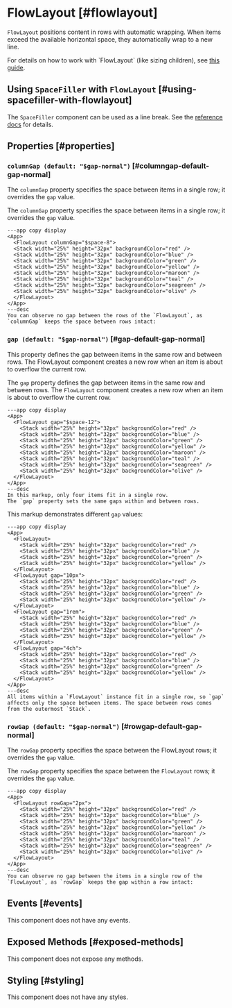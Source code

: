 # FlowLayout [#flowlayout]

`FlowLayout` positions content in rows with automatic wrapping. When items exceed the available horizontal space, they automatically wrap to a new line.

For details on how to work with \`FlowLayout\` (like sizing children), see [this guide](/layout#flowlayout).

## Using `SpaceFiller` with `FlowLayout` [#using-spacefiller-with-flowlayout]

The `SpaceFiller` component can be used as a line break.
See the [reference docs](./SpaceFiller.mdx) for details.

## Properties [#properties]

### `columnGap (default: "$gap-normal")` [#columngap-default-gap-normal]

The `columnGap` property specifies the space between items in a single row; it overrides the `gap` value.

The `columnGap` property specifies the space between items in a single row; it overrides the `gap` value.

```xmlui-pg copy display name="Example: columnGap"
---app copy display
<App>
  <FlowLayout columnGap="$space-8">
  <Stack width="25%" height="32px" backgroundColor="red" />
  <Stack width="25%" height="32px" backgroundColor="blue" />
  <Stack width="25%" height="32px" backgroundColor="green" />
  <Stack width="25%" height="32px" backgroundColor="yellow" />
  <Stack width="25%" height="32px" backgroundColor="maroon" />
  <Stack width="25%" height="32px" backgroundColor="teal" />
  <Stack width="25%" height="32px" backgroundColor="seagreen" />
  <Stack width="25%" height="32px" backgroundColor="olive" />
  </FlowLayout>
</App>
---desc
You can observe no gap between the rows of the `FlowLayout`, as `columnGap` keeps the space between rows intact:
```

### `gap (default: "$gap-normal")` [#gap-default-gap-normal]

This property defines the gap between items in the same row and between rows. The FlowLayout component creates a new row when an item is about to overflow the current row.

The `gap` property defines the gap between items in the same row and between rows. The `FlowLayout` component creates a new row when an item is about to overflow the current row.

```xmlui-pg copy display name="Example: gap"
---app copy display
<App>
  <FlowLayout gap="$space-12">
    <Stack width="25%" height="32px" backgroundColor="red" />
    <Stack width="25%" height="32px" backgroundColor="blue" />
    <Stack width="25%" height="32px" backgroundColor="green" />
    <Stack width="25%" height="32px" backgroundColor="yellow" />
    <Stack width="25%" height="32px" backgroundColor="maroon" />
    <Stack width="25%" height="32px" backgroundColor="teal" />
    <Stack width="25%" height="32px" backgroundColor="seagreen" />
    <Stack width="25%" height="32px" backgroundColor="olive" />
  </FlowLayout>
</App>
---desc
In this markup, only four items fit in a single row. 
The `gap` property sets the same gaps within and between rows.
```

This markup demonstrates different `gap` values:

```xmlui-pg copy display name="Example: different size units"
---app copy display
<App>
  <FlowLayout>
    <Stack width="25%" height="32px" backgroundColor="red" />
    <Stack width="25%" height="32px" backgroundColor="blue" />
    <Stack width="25%" height="32px" backgroundColor="green" />
    <Stack width="25%" height="32px" backgroundColor="yellow" />
  </FlowLayout>
  <FlowLayout gap="10px">
    <Stack width="25%" height="32px" backgroundColor="red" />
    <Stack width="25%" height="32px" backgroundColor="blue" />
    <Stack width="25%" height="32px" backgroundColor="green" />
    <Stack width="25%" height="32px" backgroundColor="yellow" />
  </FlowLayout>
  <FlowLayout gap="1rem">
    <Stack width="25%" height="32px" backgroundColor="red" />
    <Stack width="25%" height="32px" backgroundColor="blue" />
    <Stack width="25%" height="32px" backgroundColor="green" />
    <Stack width="25%" height="32px" backgroundColor="yellow" />
  </FlowLayout>
  <FlowLayout gap="4ch">
    <Stack width="25%" height="32px" backgroundColor="red" />
    <Stack width="25%" height="32px" backgroundColor="blue" />
    <Stack width="25%" height="32px" backgroundColor="green" />
    <Stack width="25%" height="32px" backgroundColor="yellow" />
  </FlowLayout>
</App>
---desc
All items within a `FlowLayout` instance fit in a single row, so `gap` affects only the space between items. The space between rows comes from the outermost `Stack`.
```

### `rowGap (default: "$gap-normal")` [#rowgap-default-gap-normal]

The `rowGap` property specifies the space between the FlowLayout rows; it overrides the `gap` value.

The `rowGap` property specifies the space between the `FlowLayout` rows; it overrides the `gap` value.

```xmlui-pg copy display name="Example: rowGap"
---app copy display
<App>
  <FlowLayout rowGap="2px">
    <Stack width="25%" height="32px" backgroundColor="red" />
    <Stack width="25%" height="32px" backgroundColor="blue" />
    <Stack width="25%" height="32px" backgroundColor="green" />
    <Stack width="25%" height="32px" backgroundColor="yellow" />
    <Stack width="25%" height="32px" backgroundColor="maroon" />
    <Stack width="25%" height="32px" backgroundColor="teal" />
    <Stack width="25%" height="32px" backgroundColor="seagreen" />
    <Stack width="25%" height="32px" backgroundColor="olive" />
  </FlowLayout>
</App>
---desc
You can observe no gap between the items in a single row of the `FlowLayout`, as `rowGap` keeps the gap within a row intact:
```

## Events [#events]

This component does not have any events.

## Exposed Methods [#exposed-methods]

This component does not expose any methods.

## Styling [#styling]

This component does not have any styles.
